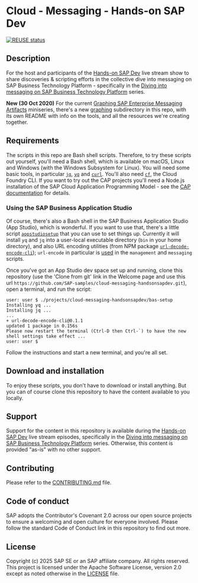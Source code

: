 # Cloud - Messaging - Hands-on SAP Dev

[![REUSE status](https://api.reuse.software/badge/github.com/SAP-samples/cloud-messaging-handsonsapdev)](https://api.reuse.software/info/github.com/SAP-samples/cloud-messaging-handsonsapdev)

## Description

For the host and participants of the [Hands-on SAP Dev](https://www.youtube.com/playlist?list=PL6RpkC85SLQABOpzhd7WI-hMpy99PxUo0) live stream show to share discoveries & scripting efforts in the collective dive into messaging on SAP Business Technology Platform - specifically in the
[Diving into messaging on SAP Business Technology Platform](https://www.youtube.com/playlist?list=PL6RpkC85SLQCf--P9o7DtfjEcucimapUf) series.

**New (30 Oct 2020)** For the current [Graphing SAP Enterprise Messaging Artifacts](https://www.youtube.com/playlist?list=PL6RpkC85SLQB9d462qCFLv2BW4o37ZaIC) miniseries, there's a new [graphing](graphing/) subdirectory in this repo, with its own README with info on the tools, and all the resources we're creating together.

## Requirements

The scripts in this repo are Bash shell scripts. Therefore, to try these scripts out yourself, you'll need a Bash shell, which is available on macOS, Linux and Windows (with the Windows Subsystem for Linux). You will need some basic tools, in particular [`jq`](https://stedolan.github.io/jq/), [`yq`](https://github.com/mikefarah/yq) and [`curl`](https://curl.haxx.se/). You'll also need [`cf`](https://docs.cloudfoundry.org/cf-cli/install-go-cli.html), the Cloud Foundry CLI. If you want to try out the CAP projects you'll need a Node.js installation of the SAP Cloud Application Programming Model - see the [CAP documentation](https://cap.cloud.sap) for details.

### Using the SAP Business Application Studio

Of course, there's also a Bash shell in the SAP Business Application Studio (App Studio), which is wonderful. If you want to use that, there's a little script [`appstudiosetup`](appstudiosetup) that you can use to set things up. Currently it will install `yq` and `jq` into a user-local executable directory (`bin` in your home directory), and also URL encoding utilities (from NPM package [`url-decode-encode-cli`](https://www.npmjs.com/package/url-decode-encode-cli)); `url-encode` in particular is [used](https://github.com/SAP-samples/cloud-messaging-handsonsapdev/commit/abd11d480b7719380ceaa6b92dfb642005643765) in the `management` and `messaging` scripts.

Once you've got an App Studio dev space set up and running, clone this repository (use the 'Clone from git' link in the Welcome page and use this url `https://github.com/SAP-samples/cloud-messaging-handsonsapdev.git`), open a terminal, and run the script:

```
user: user $ ./projects/cloud-messaging-handsonsapdev/bas-setup
Installing yq ...
Installing jq ...
...
+ url-decode-encode-cli@0.1.1
updated 1 package in 0.156s
Please now restart the terminal (Ctrl-D then Ctrl-`) to have the new shell settings take effect ...
user: user $
```

Follow the instructions and start a new terminal, and you're all set.

## Download and installation

To enjoy these scripts, you don't have to download or install anything. But you can of course clone this repository to have the content available to you locally.

## Support

Support for the content in this repository is available during the [Hands-on SAP Dev](https://www.youtube.com/playlist?list=PL6RpkC85SLQABOpzhd7WI-hMpy99PxUo0) live stream episodes, specifically in the
[Diving into messaging on SAP Business Technology Platform](https://www.youtube.com/playlist?list=PL6RpkC85SLQCf--P9o7DtfjEcucimapUf) series. Otherwise, this content is provided "as-is" with no other support.

## Contributing

Please refer to the [CONTRIBUTING.md](CONTRIBUTING.md) file.

## Code of conduct

SAP adopts the Contributor's Covenant 2.0 across our open source projects to ensure a welcoming and open culture for everyone involved. Please follow the standard Code of Conduct link in this repository to find out more.

## License

Copyright (c) 2025 SAP SE or an SAP affiliate company. All rights reserved. This project is licensed under the Apache Software License, version 2.0 except as noted otherwise in the [LICENSE](LICENSE) file.
